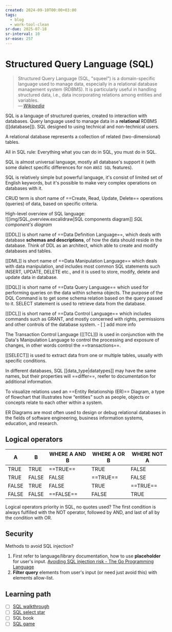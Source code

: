 ```yaml
---
created: 2024-09-10T00:00+03:00
tags:
  - blog
  - work-tool-clean
sr-due: 2025-07-18
sr-interval: 10
sr-ease: 257
---
```


# Structured Query Language (SQL)

> Structured Query Language (SQL, "squeel") is a domain-specific language used to manage data, especially in a relational database management system (RDBMS). It is particularly useful in handling structured data, i.e., data incorporating relations among entities and variables.\
> — <cite>[Wikipedia](https://en.wikipedia.org/wiki/SQL)</cite> <!--SR:!2024-11-26,17,250-->

SQL is a language of structured queries, created to interaction with databases. Query language used to manage data in a **relational** RDBMS ([[database]]). SQL designed to using technical and non-technical users.

A relational database represents a collection of related (two-dimensional) tables.

All in SQL rule:
<span class="f"></span>
Everything what you can do in SQL, you must do in SQL.

SQL is almost universal language, mostly all database's support it (with some dialect specific differences for non `ANSI SQL` features).

SQL is relatively simple but powerful language, it's consist of limited set of English keywords, but it's possible to make very complex operations on databases with it.

CRUD term is short name of ==Create, Read, Update, Delete== operations (queries) of data, based on specific criteria.

High-level overview of SQL language:
<br class="f">
![[img/SQL_overview.excalidraw|SQL components diagram]]
_SQL component's diagram_

[[DDL]] is short name of ==Data Definition Language==, which deals with database **schemas and descriptions**, of how the data should reside in the database. Think of DDL as an architect, which able to create and modify databases and tables.

[[DML]] is short name of ==Data Manipulation Language== which deals with data manipulation, and includes most common SQL statements such INSERT, UPDATE, DELETE etc., and it is used to store, modify, delete and update data in database. <!--SR:!2025-09-28,20,253-->

[[DQL]] is short name of ==Data Query Language== which used for performing queries on the data within schema objects. The purpose of the DQL Command is to get some schema relation based on the query passed to it. SELECT statement is used to retrieve data from the database.

[[DCL]] is short name of ==Data Control Language== which includes commands such as GRANT, and mostly concerned with rights, permissions and other controls of the database system. - [ ] add more info <!--SR:!2025-09-30,22,253-->

The Transaction Control Language ([[TCL]]) is used in conjunction with the Data's Manipulation Language to control the processing and exposure of changes, in other words control the ==transactions==. <!--SR:!2025-09-27,19,253-->

[[SELECT]] is used to extract data from one or multiple tables, usually with specific conditions.

In different databases, SQL [[data_type|datatypes]] may have the same names, but their properties will ==differ==, reefer to documentation for additional information.

To visualize relations used an ==Entity Relationship (ER)== Diagram, a type of flowchart that illustrates how “entities” such as people, objects or concepts relate to each other within a system. 

ER Diagrams are most often used to design or debug relational databases in the fields of software engineering, business information systems, education, and research.

## Logical operators

| A           | B           | WHERE A AND B | WHERE A OR B | WHERE NOT A |
|-------------|-------------|---------------|--------------|-------------|
| TRUE        | TRUE        | ==TRUE==      | TRUE         | FALSE       |
| TRUE        | FALSE       | FALSE         | ==TRUE==     | FALSE       |
| FALSE       | TRUE        | FALSE         | TRUE         | ==TRUE==    |
| FALSE       | FALSE       | ==FALSE==     | FALSE        | TRUE        |

Logical operators priority in SQL, no quotes used?
<span class="f"></span>
The first condition is always fulfilled with the NOT operator, followed by AND, and last of all by the condition with OR.

## Security

Methods to avoid SQL injection?
<span class="f"></span>
1. First refer to language/library documentation, how to use **placeholder** for user's input. [Avoiding SQL injection risk - The Go Programming Language](https://go.dev/doc/database/sql-injection)
2. **Filter query** elements from user's input (or need just avoid this) with elements allow-list. <!--SR:!2025-08-15,15,230-->

## Learning path

- [ ] [SQL walkthrough](https://mystery.knightlab.com/walkthrough.html)
- [ ] [SQL select star](https://selectstarsql.com/)
- [ ] SQL book
- [ ] [SQL game](https://mystery.knightlab.com/)

[^1]: [SQL in 10 Minutes a Day](https://www.amazon.com/gp/product/0135182794/)

[^2]: [enochtangg/quick-SQL-cheatsheet](https://github.com/enochtangg/quick-SQL-cheatsheet)
